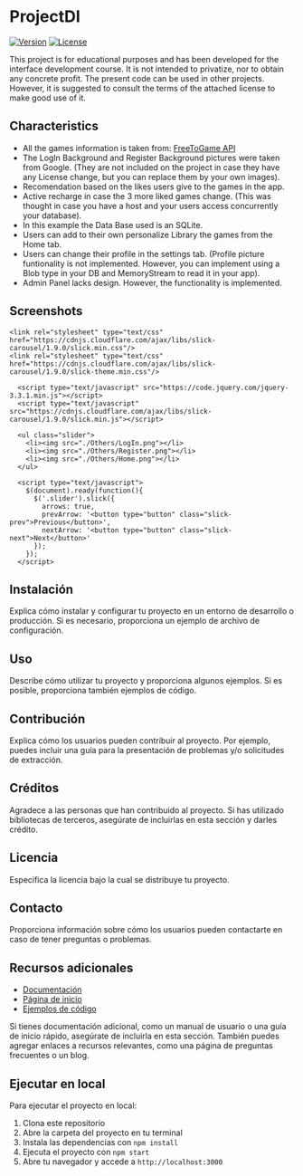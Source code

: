 # ProjectDI

[![Version](https://img.shields.io/badge/version-1.0-blue.svg)](https://github.com/tu-usuario/tu-proyecto/releases)
[![License](https://img.shields.io/badge/license-GNU%20GPL%20v3.0-blue.svg)](https://opensource.org/licenses/GPL-3.0)

This project is for educational purposes and has been developed for the interface development course. It is not intended to privatize, nor to obtain any concrete profit. 
The present code can be used in other projects. However, it is suggested to consult the terms of the attached license to make good use of it.

## Characteristics

- All the games information is taken from: [FreeToGame API](https://www.freetogame.com/api-doc)
- The LogIn Background and Register Background pictures were taken from Google. (They are not included on the project in case they have any License change, but you can   replace them by your own images).
- Recomendation based on the likes users give to the games in the app.
- Active recharge in case the 3 more liked games change. (This was thought in case you have a host and your users access concurrently your database).
- In this example the Data Base used is an SQLite.
- Users can add to their own personalize Library the games from the Home tab.
- Users can change their profile in the settings tab. (Profile picture funtionality is not implemented. However, you can implement using a Blob type in your DB and       MemoryStream to read it in your app).
- Admin Panel lacks design. However, the functionality is implemented.

## Screenshots

```
<link rel="stylesheet" type="text/css" href="https://cdnjs.cloudflare.com/ajax/libs/slick-carousel/1.9.0/slick.min.css"/>
<link rel="stylesheet" type="text/css" href="https://cdnjs.cloudflare.com/ajax/libs/slick-carousel/1.9.0/slick-theme.min.css"/>

  <script type="text/javascript" src="https://code.jquery.com/jquery-3.3.1.min.js"></script>
  <script type="text/javascript" src="https://cdnjs.cloudflare.com/ajax/libs/slick-carousel/1.9.0/slick.min.js"></script>

  <ul class="slider">
    <li><img src="./Others/LogIn.png"></li>
    <li><img src="./Others/Register.png"></li>
    <li><img src="./Others/Home.png"></li>
  </ul>

  <script type="text/javascript">
    $(document).ready(function(){
      $('.slider').slick({
        arrows: true,
        prevArrow: '<button type="button" class="slick-prev">Previous</button>',
        nextArrow: '<button type="button" class="slick-next">Next</button>'
      });
    });
  </script>
  ```

## Instalación

Explica cómo instalar y configurar tu proyecto en un entorno de desarrollo o producción. Si es necesario, proporciona un ejemplo de archivo de configuración.

## Uso

Describe cómo utilizar tu proyecto y proporciona algunos ejemplos. Si es posible, proporciona también ejemplos de código.

## Contribución

Explica cómo los usuarios pueden contribuir al proyecto. Por ejemplo, puedes incluir una guía para la presentación de problemas y/o solicitudes de extracción.

## Créditos

Agradece a las personas que han contribuido al proyecto. Si has utilizado bibliotecas de terceros, asegúrate de incluirlas en esta sección y darles crédito.

## Licencia

Especifica la licencia bajo la cual se distribuye tu proyecto.

## Contacto

Proporciona información sobre cómo los usuarios pueden contactarte en caso de tener preguntas o problemas.

## Recursos adicionales

- [Documentación](https://tu-usuario.github.io/tu-proyecto/)
- [Página de inicio](https://tu-usuario.github.io/tu-proyecto/)
- [Ejemplos de código](https://github.com/tu-usuario/tu-proyecto/tree/master/ejemplos)

Si tienes documentación adicional, como un manual de usuario o una guía de inicio rápido, asegúrate de incluirla en esta sección. También puedes agregar enlaces a recursos relevantes, como una página de preguntas frecuentes o un blog.

## Ejecutar en local

Para ejecutar el proyecto en local:

1. Clona este repositorio
2. Abre la carpeta del proyecto en tu terminal
3. Instala las dependencias con `npm install`
4. Ejecuta el proyecto con `npm start`
5. Abre tu navegador y accede a `http://localhost:3000`
